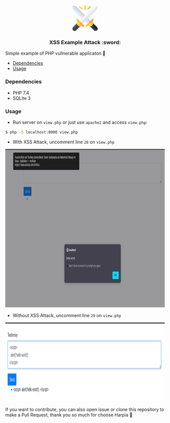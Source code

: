 <p align="center">
  <a href="https://github.com/thiiagoms/xss-poc">
    <img src="assets/logo/battle.png" alt="Logo" width="80" height="80">
  </a>
     <h3 align="center">
        XSS Example Attack :sword:
     </h3>
</p>

Simple example of PHP vullnerable applicaton :face_with_thermometer:

- [Dependencies](#Dependencies)
- [Usage](#Usage)

### Dependencies
* PHP 7.4
* SQLite 3

### Usage

- Run server on `view.php` or just use `apache2` and access `view.php`: 
```bash
$ php -S localhost:8000 view.php
```

- With XSS Attack, uncomment line `28` on `view.php`
<p align="center">
    <img src="assets/screenshots/with-xss.png" alt="Logo" width="600" height="500">
</p>

- Without XSS Attack, uncomment line `29` on `view.php`
<p align="center">
    <img src="assets/screenshots/withou-xss.png" alt="Logo" width="1153" height=249">
</p>


If you want to contribute, you can also open issue or clone this repository to make a Pull Request, thank you so much for choose Harpia :purple_heart:

